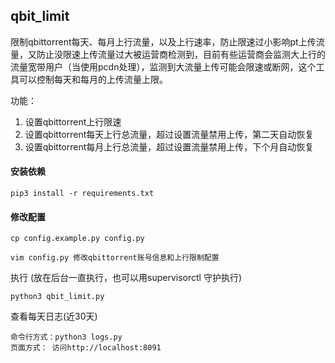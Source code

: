 ## qbit_limit
限制qbittorrent每天、每月上行流量，以及上行速率，防止限速过小影响pt上传流量，又防止没限速上传流量过大被运营商检测到，目前有些运营商会监测大上行的流量宽带用户（当使用pcdn处理），监测到大流量上传可能会限速或断网，这个工具可以控制每天和每月的上传流量上限。

功能：
1. 设置qbittorrent上行限速
2. 设置qbittorrent每天上行总流量，超过设置流量禁用上传，第二天自动恢复
3. 设置qbittorrent每月上行总流量，超过设置流量禁用上传，下个月自动恢复

#### 安装依赖
```
pip3 install -r requirements.txt
```

#### 修改配置
```
cp config.example.py config.py

vim config.py 修改qbittorrent账号信息和上行限制配置

```
执行 (放在后台一直执行，也可以用supervisorctl 守护执行)
```
python3 qbit_limit.py

```


查看每天日志(近30天)
```
命令行方式：python3 logs.py
页面方式： 访问http://localhost:8091

```